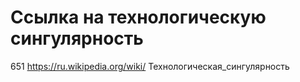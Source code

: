 # Ссылка на технологическую сингулярность

651 https://ru.wikipedia.org/wiki/ Технологическая_сингулярность
